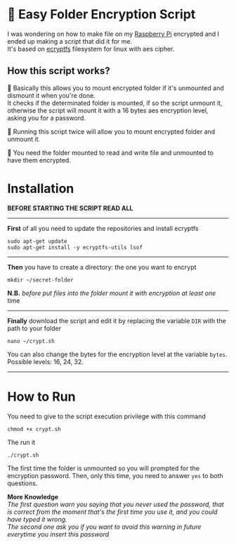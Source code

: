# 📁 Easy Folder Encryption Script
I was wondering on how to make file on my [Raspberry Pi](https://www.raspberrypi.org/) encrypted and I ended up making a script that did it for me.             
It's based on [ecryptfs](http://ecryptfs.org/) filesystem for linux with aes cipher.

## How this script works?
📌 Basically this allows you to mount encrypted folder if it's unmounted and dismount it when you're done.      
It checks if the determinated folder is mounted, if so the script unmount it, otherwise the script will mount it with a 16 bytes aes encryption level, asking you for a password. 

📌 Running this script twice will allow you to mount encrypted folder and unmount it.

📌 You need the folder mounted to read and write file and unmounted to have them encrypted.

# Installation

**BEFORE STARTING THE SCRIPT READ ALL**

---
**First** of all you need to update the repositories and install ecryptfs

    sudo apt-get update
    sudo apt-get install -y ecryptfs-utils lsof
---
**Then** you have to create a directory: the one you want to encrypt

    mkdir ~/secret-folder
**N.B.** *before put files into the folder mount it with encryption at least one* time

---
**Finally** download the script and edit it by replacing the variable `DIR` with the path to your folder

    nano ~/crypt.sh
You can also change the bytes for the encryption level at the variable `bytes`. Possible levels: 16, 24, 32.

---
# How to Run
You need to give to the script execution privilege with this command

    chmod +x crypt.sh
The run it

    ./crypt.sh
The first time the folder is unmounted so you will prompted for the encryption password.
Then, only this time, you need to answer `yes` to both questions. 

**More Knowledge**        
*The first question warn you saying that you never used the password, that is correct from the moment that's the first time you use it, and you could have typed it wrong.        
The second one ask you if you want to avoid this warning in future everytime you insert this password*
